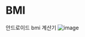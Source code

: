 # BMI
안드로이드 bmi 계산기
![image](https://user-images.githubusercontent.com/90505071/133887270-cb76ba05-7483-475f-9e21-ccd628d192fd.png)
